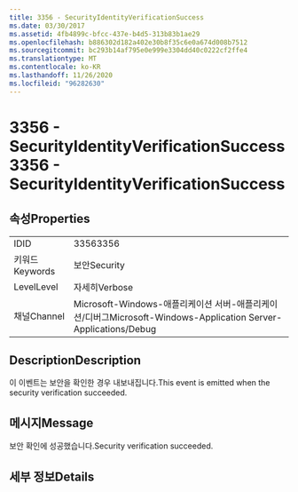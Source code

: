 ```yaml
---
title: 3356 - SecurityIdentityVerificationSuccess
ms.date: 03/30/2017
ms.assetid: 4fb4899c-bfcc-437e-b4d5-313b83b1ae29
ms.openlocfilehash: b886302d182a402e30b8f35c6e0a674d008b7512
ms.sourcegitcommit: bc293b14af795e0e999e3304dd40c0222cf2ffe4
ms.translationtype: MT
ms.contentlocale: ko-KR
ms.lasthandoff: 11/26/2020
ms.locfileid: "96282630"
---
```

# <a name="3356---securityidentityverificationsuccess"></a><span data-ttu-id="ba8d8-102">3356 - SecurityIdentityVerificationSuccess</span><span class="sxs-lookup"><span data-stu-id="ba8d8-102">3356 - SecurityIdentityVerificationSuccess</span></span>

## <a name="properties"></a><span data-ttu-id="ba8d8-103">속성</span><span class="sxs-lookup"><span data-stu-id="ba8d8-103">Properties</span></span>  
  
|||  
|-|-|  
|<span data-ttu-id="ba8d8-104">ID</span><span class="sxs-lookup"><span data-stu-id="ba8d8-104">ID</span></span>|<span data-ttu-id="ba8d8-105">3356</span><span class="sxs-lookup"><span data-stu-id="ba8d8-105">3356</span></span>|  
|<span data-ttu-id="ba8d8-106">키워드</span><span class="sxs-lookup"><span data-stu-id="ba8d8-106">Keywords</span></span>|<span data-ttu-id="ba8d8-107">보안</span><span class="sxs-lookup"><span data-stu-id="ba8d8-107">Security</span></span>|  
|<span data-ttu-id="ba8d8-108">Level</span><span class="sxs-lookup"><span data-stu-id="ba8d8-108">Level</span></span>|<span data-ttu-id="ba8d8-109">자세히</span><span class="sxs-lookup"><span data-stu-id="ba8d8-109">Verbose</span></span>|  
|<span data-ttu-id="ba8d8-110">채널</span><span class="sxs-lookup"><span data-stu-id="ba8d8-110">Channel</span></span>|<span data-ttu-id="ba8d8-111">Microsoft-Windows-애플리케이션 서버-애플리케이션/디버그</span><span class="sxs-lookup"><span data-stu-id="ba8d8-111">Microsoft-Windows-Application Server-Applications/Debug</span></span>|  
  
## <a name="description"></a><span data-ttu-id="ba8d8-112">Description</span><span class="sxs-lookup"><span data-stu-id="ba8d8-112">Description</span></span>  

 <span data-ttu-id="ba8d8-113">이 이벤트는 보안을 확인한 경우 내보내집니다.</span><span class="sxs-lookup"><span data-stu-id="ba8d8-113">This event is emitted when the security verification succeeded.</span></span>  
  
## <a name="message"></a><span data-ttu-id="ba8d8-114">메시지</span><span class="sxs-lookup"><span data-stu-id="ba8d8-114">Message</span></span>  

 <span data-ttu-id="ba8d8-115">보안 확인에 성공했습니다.</span><span class="sxs-lookup"><span data-stu-id="ba8d8-115">Security verification succeeded.</span></span>  
  
## <a name="details"></a><span data-ttu-id="ba8d8-116">세부 정보</span><span class="sxs-lookup"><span data-stu-id="ba8d8-116">Details</span></span>
